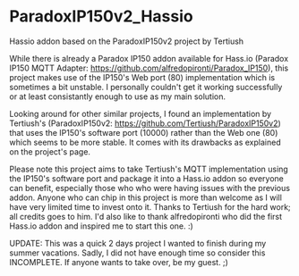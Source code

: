 # ParadoxIP150v2_Hassio
Hassio addon based on the ParadoxIP150v2 project by Tertiush

While there is already a Paradox IP150 addon available for Hass.io (Paradox IP150 MQTT Adapter: https://github.com/alfredopironti/Paradox_IP150), this project makes use of the IP150's Web port (80) implementation which is sometimes a bit unstable. I personally couldn't get it working successfully or at least consistantly enough to use as my main solution. 

Looking around for other similar projects, I found an implementation by Tertiush's (ParadoxIP150v2: https://github.com/Tertiush/ParadoxIP150v2) that uses the IP150's software port (10000) rather than the Web one (80) which seems to be more stable. It comes with its drawbacks as explained on the project's page.

Please note this project aims to take Tertiush's MQTT implementation using the IP150's software port and package it into a Hass.io addon so everyone can benefit, especially those who who were having issues with the previous addon. Anyone who can chip in this project is more than welcome as I will have very limited time to invest onto it. Thanks to Tertiush for the hard work; all credits goes to him. I'd also like to thank alfredopironti who did the first Hass.io addon and inspired me to start this one. :)

UPDATE: This was a quick 2 days project I wanted to finish during my summer vacations. Sadly, I did not have enough time so consider this INCOMPLETE. If anyone wants to take over, be my guest. ;)
